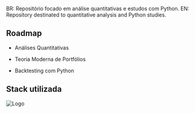 BR: Repositório focado em análise quantitativas e estudos com Python. EN: Repository destinated to quantitative analysis and Python studies.

## Roadmap

- Análises Quantitativas

- Teoria Moderna de Portfólios

- Backtesting com Python

## Stack utilizada

![Logo](https://www.python.org/static/community_logos/python-powered-w-70x28.png)

